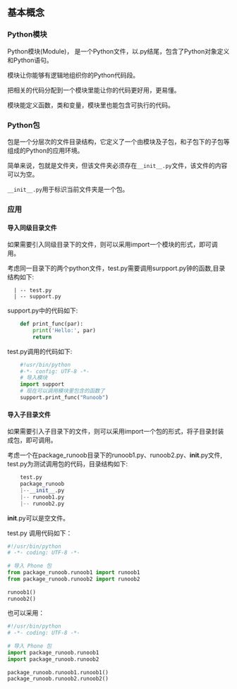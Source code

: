 ## 基本概念
### Python模块
Python模块(Module)， 是一个Python文件，以.py结尾，包含了Python对象定义和Python语句。

模块让你能够有逻辑地组织你的Python代码段。

把相关的代码分配到一个模块里能让你的代码更好用，更易懂。

模块能定义函数，类和变量，模块里也能包含可执行的代码。

### Python包
包是一个分层次的文件目录结构，它定义了一个由模块及子包，和子包下的子包等组成的Python的应用环境。

简单来说，包就是文件夹，但该文件夹必须存在`__init__.py`文件，该文件的内容可以为空。

`__init__.py`用于标识当前文件夹是一个包。

### 应用
#### 导入同级目录文件
  如果需要引入同级目录下的文件，则可以采用import一个模块的形式，即可调用。
  
  考虑同一目录下的两个python文件，test.py需要调用surpport.py钟的函数,目录结构如下:

```  
  | -- test.py 
  | -- support.py
```  

  support.py中的代码如下:
```python
    def print_func(par):
        print('Hello:', par)
        return
```

  test.py调用的代码如下:
```python
    #!usr/bin/python
    #-*- config: UTF-8 -*-
    # 导入模块
    import support
    # 现在可以调用模块里包含的函数了
    support.print_func("Runoob")
```

#### 导入子目录文件
  如果需要引入子目录下的文件，则可以采用import一个包的形式，将子目录封装成包，即可调用。
  
  考虑一个在package_runoob目录下的runoob1.py、runoob2.py、__init__.py文件, test.py为测试调用包的代码，目录结构如下:
  
```python
    test.py
    package_runoob
    |--__init__.py
    |-- runoob1.py
    |-- runoob2.py
```
__init__.py可以是空文件。

test.py 调用代码如下：
```python
#!/usr/bin/python
# -*- coding: UTF-8 -*-
 
# 导入 Phone 包
from package_runoob.runoob1 import runoob1
from package_runoob.runoob2 import runoob2
 
runoob1()
runoob2()
```
也可以采用：
```python
#!/usr/bin/python
# -*- coding: UTF-8 -*-
 
# 导入 Phone 包
import package_runoob.runoob1
import package_runoob.runoob2
 
package_runoob.runoob1.runoob1()
package_runoob.runoob2.runoob2()
```
